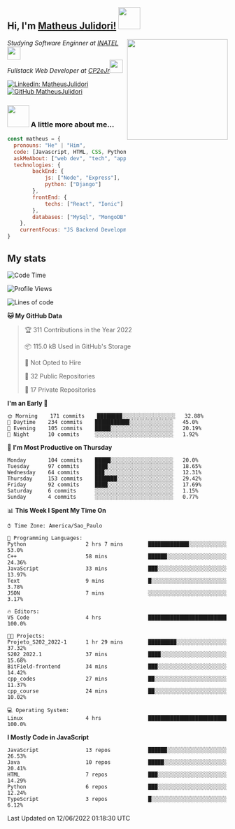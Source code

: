 <h2> Hi, I'm <a href="https://matheusjulidori.github.io" target="_blank">Matheus Julidori!</a> <img src="https://media.giphy.com/media/12oufCB0MyZ1Go/giphy.gif" width="50"></h2>
<img align='right' src="https://media.giphy.com/media/3oKIPnAiaMCws8nOsE/giphy.gif" width="230" height="auto">
<p><em>Studying Software Enginner at <a href="http://www.inatel.br" target="_blank">INATEL</a><img src="https://media.giphy.com/media/fYSnHlufseco8Fh93Z/giphy.gif" width="30"></br>
  Fullstack Web Developer at <a href="http://www.cp2ejr.com.br" target="_blank">CP2eJr</a><img src="https://media.giphy.com/media/WUlplcMpOCEmTGBtBW/giphy.gif" width="30"> 
</em></p>

[![Linkedin: MatheusJulidori](https://img.shields.io/badge/-MatheusJulidori-blue?style=flat-square&logo=Linkedin&logoColor=white&link=https://www.linkedin.com/in/MatheusJulidori/)](https://www.linkedin.com/in/MatheusJulidori/)
[![GitHub MatheusJulidori](https://img.shields.io/github/followers/matheusjulidori?label=follow&style=social)](https://github.com/MatheusJulidori)


### <img src="https://media.giphy.com/media/VgCDAzcKvsR6OM0uWg/giphy.gif" width="50"> A little more about me...  

```javascript
const matheus = {
  pronouns: "He" | "Him",
  code: [Javascript, HTML, CSS, Python, Java, C++, C],
  askMeAbout: ["web dev", "tech", "app dev", "games"],
  technologies: {
        backEnd: {
            js: ["Node", "Express"],
            python: ["Django"]
        },
        frontEnd: {
            techs: ["React", "Ionic"]
        },
        databases: ["MySql", "MongoDB","PostgreSQL"],
    },
    currentFocus: "JS Backend Development",
}
```
<h2>My stats</h2>

<!--START_SECTION:waka-->
![Code Time](http://img.shields.io/badge/Code%20Time-168%20hrs%2055%20mins-blue)

![Profile Views](http://img.shields.io/badge/Profile%20Views-7-blue)

![Lines of code](https://img.shields.io/badge/From%20Hello%20World%20I%27ve%20Written-610%20Thousand%20lines%20of%20code-blue)

**🐱 My GitHub Data** 

> 🏆 311 Contributions in the Year 2022
 > 
> 📦 115.0 kB Used in GitHub's Storage 
 > 
> 🚫 Not Opted to Hire
 > 
> 📜 32 Public Repositories 
 > 
> 🔑 17 Private Repositories  
 > 
**I'm an Early 🐤** 

```text
🌞 Morning    171 commits    ████████░░░░░░░░░░░░░░░░░   32.88% 
🌆 Daytime    234 commits    ███████████░░░░░░░░░░░░░░   45.0% 
🌃 Evening    105 commits    █████░░░░░░░░░░░░░░░░░░░░   20.19% 
🌙 Night      10 commits     ░░░░░░░░░░░░░░░░░░░░░░░░░   1.92%

```
📅 **I'm Most Productive on Thursday** 

```text
Monday       104 commits    █████░░░░░░░░░░░░░░░░░░░░   20.0% 
Tuesday      97 commits     ████░░░░░░░░░░░░░░░░░░░░░   18.65% 
Wednesday    64 commits     ███░░░░░░░░░░░░░░░░░░░░░░   12.31% 
Thursday     153 commits    ███████░░░░░░░░░░░░░░░░░░   29.42% 
Friday       92 commits     ████░░░░░░░░░░░░░░░░░░░░░   17.69% 
Saturday     6 commits      ░░░░░░░░░░░░░░░░░░░░░░░░░   1.15% 
Sunday       4 commits      ░░░░░░░░░░░░░░░░░░░░░░░░░   0.77%

```


📊 **This Week I Spent My Time On** 

```text
⌚︎ Time Zone: America/Sao_Paulo

💬 Programming Languages: 
Python                   2 hrs 7 mins        █████████████░░░░░░░░░░░░   53.0% 
C++                      58 mins             ██████░░░░░░░░░░░░░░░░░░░   24.36% 
JavaScript               33 mins             ███░░░░░░░░░░░░░░░░░░░░░░   13.97% 
Text                     9 mins              █░░░░░░░░░░░░░░░░░░░░░░░░   3.78% 
JSON                     7 mins              ░░░░░░░░░░░░░░░░░░░░░░░░░   3.17%

🔥 Editors: 
VS Code                  4 hrs               █████████████████████████   100.0%

🐱‍💻 Projects: 
Projeto_S202_2022-1      1 hr 29 mins        █████████░░░░░░░░░░░░░░░░   37.32% 
S202_2022.1              37 mins             ████░░░░░░░░░░░░░░░░░░░░░   15.68% 
BitField-frontend        34 mins             ███░░░░░░░░░░░░░░░░░░░░░░   14.42% 
cpp_codes                27 mins             ██░░░░░░░░░░░░░░░░░░░░░░░   11.37% 
cpp_course               24 mins             ██░░░░░░░░░░░░░░░░░░░░░░░   10.02%

💻 Operating System: 
Linux                    4 hrs               █████████████████████████   100.0%

```

**I Mostly Code in JavaScript** 

```text
JavaScript               13 repos            ██████░░░░░░░░░░░░░░░░░░░   26.53% 
Java                     10 repos            █████░░░░░░░░░░░░░░░░░░░░   20.41% 
HTML                     7 repos             ███░░░░░░░░░░░░░░░░░░░░░░   14.29% 
Python                   6 repos             ███░░░░░░░░░░░░░░░░░░░░░░   12.24% 
TypeScript               3 repos             █░░░░░░░░░░░░░░░░░░░░░░░░   6.12%

```



 Last Updated on 12/06/2022 01:18:30 UTC
<!--END_SECTION:waka-->
